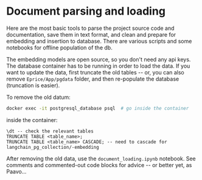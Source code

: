 # Document parsing and loading

Here are the most basic tools to parse the project source code and documentation, save them in text format, and clean and prepare for embedding and insertion to database. There are various scripts and some notebooks for offline population of the db.

The embedding models are open source, so you don't need any api keys. The database container has to be running in order to load the data. If you want to update the data, first truncate the old tables -- or, you can also remove `Eprice/App/pgdata` folder, and then re-populate the database (truncation is easier).

To remove the old datum:

```bash
docker exec -it postgresql_database psql  # go inside the container
```

inside the container:

```postgres
\dt -- check the relevant tables
TRUNCATE TABLE <table_name>;
TRUNCATE TABLE <table_name> CASCADE; -- need to cascade for langchain_pg_collection/-embedding
```

After removing the old data, use the `document_loading.ipynb` notebook. See comments and commented-out code blocks for advice -- or better yet, as Paavo...
